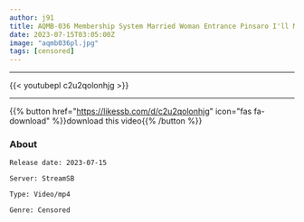 ```yaml
---
author: j91
title: AQMB-036 Membership System Married Woman Entrance Pinsaro I'll Make You Feel Good With My Mouth 9
date: 2023-07-15T03:05:00Z
image: "aqmb036pl.jpg"
tags: [censored]
---
```

___

{{< youtubepl c2u2qolonhjg >}}
___

{{% button href="https://likessb.com/d/c2u2qolonhjg" icon="fas fa-download" %}}download this video{{% /button %}}
### About

`Release date: 2023-07-15`

`Server: StreamSB`

`Type: Video/mp4`

`Genre:	Censored`